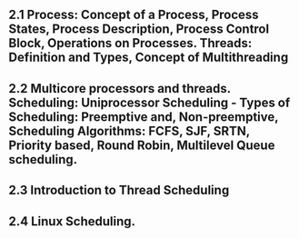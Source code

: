 ## 2.1 Process: Concept of a Process, Process States, Process Description, Process Control Block, Operations on Processes. Threads: Definition and Types, Concept of Multithreading


## 2.2 Multicore processors and threads. Scheduling: Uniprocessor Scheduling - Types of Scheduling: Preemptive and, Non-preemptive, Scheduling Algorithms: FCFS, SJF, SRTN, Priority based, Round Robin, Multilevel Queue scheduling.

## 2.3  Introduction to Thread Scheduling

## 2.4 Linux Scheduling.
